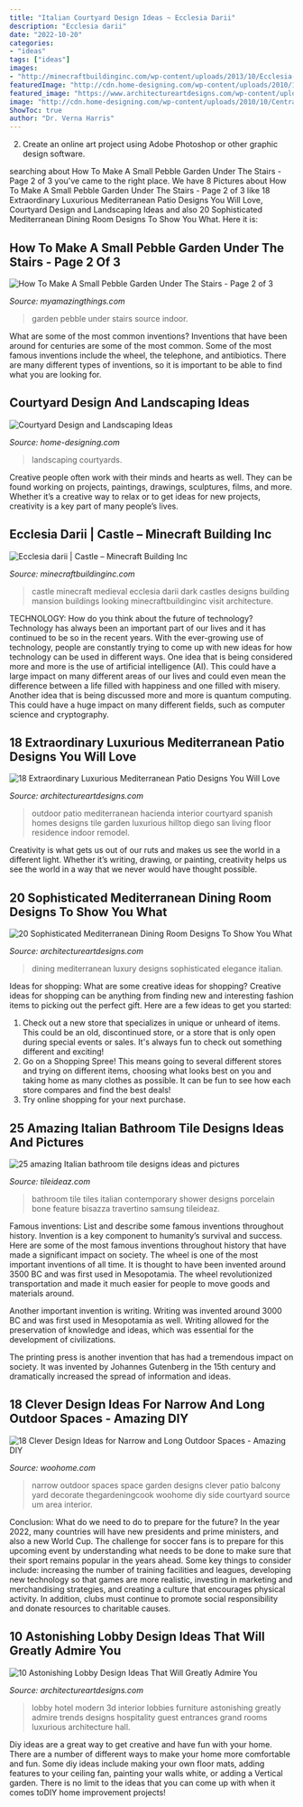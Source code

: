 ```yaml
---
title: "Italian Courtyard Design Ideas ~ Ecclesia Darii"
description: "Ecclesia darii"
date: "2022-10-20"
categories:
- "ideas"
tags: ["ideas"]
images:
- "http://minecraftbuildinginc.com/wp-content/uploads/2013/10/Ecclesia-darii-Minecraft-castle-ideas-8.jpg"
featuredImage: "http://cdn.home-designing.com/wp-content/uploads/2010/10/Central-Courtyard-beautiful-designs-by-Zorrodesigns.jpg"
featured_image: "https://www.architectureartdesigns.com/wp-content/uploads/2015/06/410.jpg"
image: "http://cdn.home-designing.com/wp-content/uploads/2010/10/Central-Courtyard-beautiful-designs-by-Zorrodesigns.jpg"
ShowToc: true
author: "Dr. Verna Harris"
---
```



2. Create an online art project using Adobe Photoshop or other graphic design software.

	

		
searching about How To Make A Small Pebble Garden Under The Stairs - Page 2 of 3 you've came to the right place. We have 8 Pictures about How To Make A Small Pebble Garden Under The Stairs - Page 2 of 3 like 18 Extraordinary Luxurious Mediterranean Patio Designs You Will Love, Courtyard Design and Landscaping Ideas and also 20 Sophisticated Mediterranean Dining Room Designs To Show You What. Here it is:
		
    
## How To Make A Small Pebble Garden Under The Stairs - Page 2 Of 3

<img loading=lazy src="http://myamazingthings.com/wp-content/uploads/2017/02/Small-Indoor-Garden-Design-Ideas-1.jpg" onerror="this.onerror=null;this.src='https://tse3.mm.bing.net/th?id=OIP.wwYpN8f3JFy_euZlLZEsRAHaEK&amp;pid=15.1';" alt="How To Make A Small Pebble Garden Under The Stairs - Page 2 of 3">

_Source: myamazingthings.com_

>garden pebble under stairs source indoor. 

	

What are some of the most common inventions?
Inventions that have been around for centuries are some of the most common. Some of the most famous inventions include the wheel, the telephone, and antibiotics. There are many different types of inventions, so it is important to be able to find what you are looking for.

    
## Courtyard Design And Landscaping Ideas

<img loading=lazy src="http://cdn.home-designing.com/wp-content/uploads/2010/10/Central-Courtyard-beautiful-designs-by-Zorrodesigns.jpg" onerror="this.onerror=null;this.src='https://tse2.mm.bing.net/th?id=OIP.00AVED_9FoX5MxL9r3ZxVgHaLH&amp;pid=15.1';" alt="Courtyard Design and Landscaping Ideas">

_Source: home-designing.com_

>landscaping courtyards. 

	

Creative people often work with their minds and hearts as well. They can be found working on projects, paintings, drawings, sculptures, films, and more. Whether it’s a creative way to relax or to get ideas for new projects, creativity is a key part of many people’s lives.

    
## Ecclesia Darii | Castle – Minecraft Building Inc

<img loading=lazy src="http://minecraftbuildinginc.com/wp-content/uploads/2013/10/Ecclesia-darii-Minecraft-castle-ideas-8.jpg" onerror="this.onerror=null;this.src='https://tse4.mm.bing.net/th?id=OIP.hp36tzCZvGkO40T8JvSMIgHaEK&amp;pid=15.1';" alt="Ecclesia darii | Castle – Minecraft Building Inc">

_Source: minecraftbuildinginc.com_

>castle minecraft medieval ecclesia darii dark castles designs building mansion buildings looking minecraftbuildinginc visit architecture. 

	

TECHNOLOGY: How do you think about the future of technology?
Technology has always been an important part of our lives and it has continued to be so in the recent years. With the ever-growing use of technology, people are constantly trying to come up with new ideas for how technology can be used in different ways. One idea that is being considered more and more is the use of artificial intelligence (AI). This could have a large impact on many different areas of our lives and could even mean the difference between a life filled with happiness and one filled with misery. Another idea that is being discussed more and more is quantum computing. This could have a huge impact on many different fields, such as computer science and cryptography.

    
## 18 Extraordinary Luxurious Mediterranean Patio Designs You Will Love

<img loading=lazy src="https://www.architectureartdesigns.com/wp-content/uploads/2015/03/18-Extraordinary-Luxurious-Mediterranean-Patio-Designs-You-Will-Love-17-630x930.jpg" onerror="this.onerror=null;this.src='https://tse4.mm.bing.net/th?id=OIP.wWmJqb4LYaFKADz9Hc3H8wHaK7&amp;pid=15.1';" alt="18 Extraordinary Luxurious Mediterranean Patio Designs You Will Love">

_Source: architectureartdesigns.com_

>outdoor patio mediterranean hacienda interior courtyard spanish homes designs tile garden luxurious hilltop diego san living floor residence indoor remodel. 

	

Creativity is what gets us out of our ruts and makes us see the world in a different light. Whether it’s writing, drawing, or painting, creativity helps us see the world in a way that we never would have thought possible.

    
## 20 Sophisticated Mediterranean Dining Room Designs To Show You What

<img loading=lazy src="http://www.architectureartdesigns.com/wp-content/uploads/2015/07/20-Sophisticated-Mediterranean-Dining-Rooms-To-Show-You-What-Luxury-Is-Like-17.jpg" onerror="this.onerror=null;this.src='https://tse4.mm.bing.net/th?id=OIP.uUUsDZ2-d4PGhpMxPBLQpgAAAA&amp;pid=15.1';" alt="20 Sophisticated Mediterranean Dining Room Designs To Show You What">

_Source: architectureartdesigns.com_

>dining mediterranean luxury designs sophisticated elegance italian. 

	

Ideas for shopping: What are some creative ideas for shopping?
Creative ideas for shopping can be anything from finding new and interesting fashion items to picking out the perfect gift. Here are a few ideas to get you started: 
1. Check out a new store that specializes in unique or unheard of items. This could be an old, discontinued store, or a store that is only open during special events or sales. It's always fun to check out something different and exciting! 
2. Go on a Shopping Spree! This means going to several different stores and trying on different items, choosing what looks best on you and taking home as many clothes as possible. It can be fun to see how each store compares and find the best deals! 
3. Try online shopping for your next purchase.

    
## 25 Amazing Italian Bathroom Tile Designs Ideas And Pictures

<img loading=lazy src="http://www.tileideaz.com/wp-content/uploads/2015/10/Travertino-Bone-Bathroom-porcelain-tiles-with-Bisazza-shower-feature.jpg" onerror="this.onerror=null;this.src='https://tse4.mm.bing.net/th?id=OIP.lMm9QZFyQujxepf-hYFzigHaE8&amp;pid=15.1';" alt="25 amazing Italian bathroom tile designs ideas and pictures">

_Source: tileideaz.com_

>bathroom tile tiles italian contemporary shower designs porcelain bone feature bisazza travertino samsung tileideaz. 

	

Famous inventions: List and describe some famous inventions throughout history.
Invention is a key component to humanity’s survival and success. Here are some of the most famous inventions throughout history that have made a significant impact on society.
The wheel is one of the most important inventions of all time. It is thought to have been invented around 3500 BC and was first used in Mesopotamia. The wheel revolutionized transportation and made it much easier for people to move goods and materials around.

Another important invention is writing. Writing was invented around 3000 BC and was first used in Mesopotamia as well. Writing allowed for the preservation of knowledge and ideas, which was essential for the development of civilizations.

The printing press is another invention that has had a tremendous impact on society. It was invented by Johannes Gutenberg in the 15th century and dramatically increased the spread of information and ideas.

    
## 18 Clever Design Ideas For Narrow And Long Outdoor Spaces - Amazing DIY

<img loading=lazy src="http://www.woohome.com/wp-content/uploads/2015/03/narrow-space-designs-woohome-13.jpg" onerror="this.onerror=null;this.src='https://tse3.mm.bing.net/th?id=OIP.qbl6JiHcP3gaDbZ56xwHKAHaLH&amp;pid=15.1';" alt="18 Clever Design Ideas for Narrow and Long Outdoor Spaces - Amazing DIY">

_Source: woohome.com_

>narrow outdoor spaces space garden designs clever patio balcony yard decorate thegardeningcook woohome diy side courtyard source um area interior. 

	

Conclusion: What do we need to do to prepare for the future?
In the year 2022, many countries will have new presidents and prime ministers, and also a new World Cup. The challenge for soccer fans is to prepare for this upcoming event by understanding what needs to be done to make sure that their sport remains popular in the years ahead. Some key things to consider include: increasing the number of training facilities and leagues, developing new technology so that games are more realistic, investing in marketing and merchandising strategies, and creating a culture that encourages physical activity. In addition, clubs must continue to promote social responsibility and donate resources to charitable causes.

    
## 10 Astonishing Lobby Design Ideas That Will Greatly Admire You

<img loading=lazy src="https://www.architectureartdesigns.com/wp-content/uploads/2015/06/410.jpg" onerror="this.onerror=null;this.src='https://tse1.mm.bing.net/th?id=OIP.SdHQk1WxBhVd4zZ-lNUffgHaEm&amp;pid=15.1';" alt="10 Astonishing Lobby Design Ideas That Will Greatly Admire You">

_Source: architectureartdesigns.com_

>lobby hotel modern 3d interior lobbies furniture astonishing greatly admire trends designs hospitality guest entrances grand rooms luxurious architecture hall. 

	

Diy ideas are a great way to get creative and have fun with your home. There are a number of different ways to make your home more comfortable and fun. Some diy ideas include making your own floor mats, adding features to your ceiling fan, painting your walls white, or adding a Vertical garden. There is no limit to the ideas that you can come up with when it comes toDIY home improvement projects!

